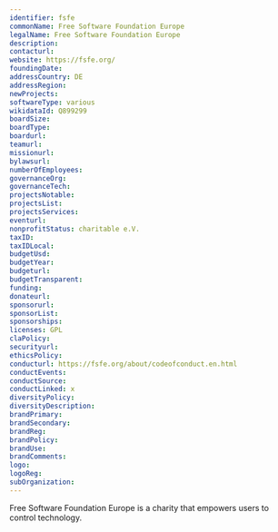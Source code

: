 ```yaml
---
identifier: fsfe
commonName: Free Software Foundation Europe
legalName: Free Software Foundation Europe
description:
contacturl:
website: https://fsfe.org/
foundingDate:
addressCountry: DE
addressRegion:
newProjects:
softwareType: various
wikidataId: Q899299
boardSize:
boardType:
boardurl:
teamurl:
missionurl:
bylawsurl:
numberOfEmployees:
governanceOrg:
governanceTech:
projectsNotable:
projectsList:
projectsServices:
eventurl:
nonprofitStatus: charitable e.V.
taxID:
taxIDLocal:
budgetUsd:
budgetYear:
budgeturl:
budgetTransparent:
funding:
donateurl:
sponsorurl:
sponsorList:
sponsorships:
licenses: GPL
claPolicy:
securityurl:
ethicsPolicy:
conducturl: https://fsfe.org/about/codeofconduct.en.html
conductEvents:
conductSource:
conductLinked: x
diversityPolicy:
diversityDescription:
brandPrimary:
brandSecondary:
brandReg:
brandPolicy:
brandUse:
brandComments:
logo:
logoReg:
subOrganization:
---
```


Free Software Foundation Europe is a charity that empowers users to control technology.

